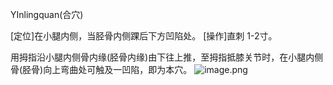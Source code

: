 YInlingquan(合穴)

[定位]在小腿内侧，当胫骨内侧踝后下方凹陷处。
[操作]直刺 1-2寸。

用拇指沿小腿内侧骨内缘(胫骨内缘)由下往上推，至拇指抵膝关节时，在小腿内侧骨(胫骨)向上弯曲处可触及一凹陷，即为本穴。
![image.png](https://picgo18719498306.oss-cn-guangzhou.aliyuncs.com/20250423190446111.png)
